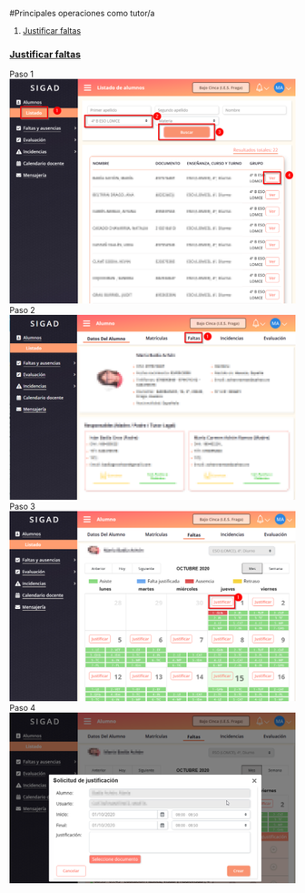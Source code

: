 #Principales operaciones como tutor/a
1. [Justificar faltas](justificar-faltas)
 
### [Justificar faltas](#justificar-faltas)  
Paso 1  
![Justificar faltas 1](https://raw.githubusercontent.com/catedu/curso-basico-sigad/master/img/didactica/tutor/justificar_faltas/1.png)  
Paso 2  
![Justificar faltas 2](https://raw.githubusercontent.com/catedu/curso-basico-sigad/master/img/didactica/tutor/justificar_faltas/2.png)  
Paso 3  
![Justificar faltas 3](https://raw.githubusercontent.com/catedu/curso-basico-sigad/master/img/didactica/tutor/justificar_faltas/3.png)  
Paso 4  
![Justificar faltas 4](https://raw.githubusercontent.com/catedu/curso-basico-sigad/master/img/didactica/tutor/justificar_faltas/4.png)  
